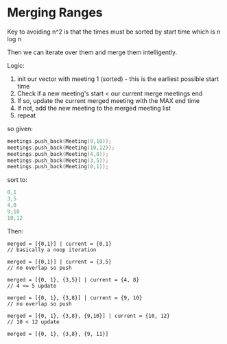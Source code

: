 # Merging Ranges

Key to avoiding n^2 is that the times must be sorted by start time which is n log n

Then we can iterate over them and merge them intelligently. 

Logic:

1) init our vector with meeting 1 (sorted) - this is the earliest possible start time
2) Check if a new meeting's start < our current merge meetings end
3) If so, update the current merged meeting with the MAX end time
4) If not, add the new meeting to the merged meeting list
5) repeat


so given:

```c++
meetings.push_back(Meeting(9,10));
meetings.push_back(Meeting(10,12));
meetings.push_back(Meeting(4,8));
meetings.push_back(Meeting(3,5));
meetings.push_back(Meeting(0,1));
```

sort to:

```c++
0,1
3,5
4,8
9,10
10,12
```

Then: 

```
merged = [{0,1}] | current = {0,1} 
// basically a noop iteration

merged = [{0,1}] | current = {3,5} 
// no overlap so push

merged = [{0, 1}, {3,5}] | current = {4, 8} 
// 4 <= 5 update

merged = [{0, 1}, {3,8}] | current = {9, 10} 
// no overlap so push 

merged = [{0, 1}, {3,8}, {9,10}] | current = {10, 12} 
// 10 < 12 update

merged = [{0, 1}, {3,8}, {9, 11}] 
``` 




